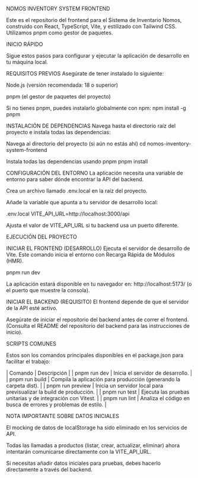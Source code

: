 NOMOS INVENTORY SYSTEM FRONTEND

Este es el repositorio del frontend para el Sistema de Inventario Nomos, construido con React, TypeScript, Vite, y estilizado con Tailwind CSS. Utilizamos pnpm como gestor de paquetes.

INICIO RÁPIDO

Sigue estos pasos para configurar y ejecutar la aplicación de desarrollo en tu máquina local.

REQUISITOS PREVIOS
Asegúrate de tener instalado lo siguiente:

Node.js (versión recomendada: 18 o superior)

pnpm (el gestor de paquetes del proyecto)

Si no tienes pnpm, puedes instalarlo globalmente con npm:
npm install -g pnpm

INSTALACIÓN DE DEPENDENCIAS
Navega hasta el directorio raíz del proyecto e instala todas las dependencias:

Navega al directorio del proyecto (si aún no estás ahí)
cd nomos-inventory-system-frontend

Instala todas las dependencias usando pnpm
pnpm install

CONFIGURACIÓN DEL ENTORNO
La aplicación necesita una variable de entorno para saber dónde encontrar la API del backend.

Crea un archivo llamado .env.local en la raíz del proyecto.

Añade la variable que apunta a tu servidor de desarrollo local:

.env.local
VITE_API_URL=http://localhost:3000/api

Ajusta el valor de VITE_API_URL si tu backend usa un puerto diferente.

EJECUCIÓN DEL PROYECTO

INICIAR EL FRONTEND (DESARROLLO)
Ejecuta el servidor de desarrollo de Vite. Este comando inicia el entorno con Recarga Rápida de Módulos (HMR).

pnpm run dev

La aplicación estará disponible en tu navegador en: http://localhost:5173/ (o el puerto que muestre la consola).

INICIAR EL BACKEND (REQUISITO)
El frontend depende de que el servidor de la API esté activo.

Asegúrate de iniciar el repositorio del backend antes de correr el frontend.
(Consulta el README del repositorio del backend para las instrucciones de inicio).

SCRIPTS COMUNES

Estos son los comandos principales disponibles en el package.json para facilitar el trabajo:

| Comando | Descripción |
| pnpm run dev | Inicia el servidor de desarrollo. |
| pnpm run build | Compila la aplicación para producción (generando la carpeta dist). |
| pnpm run preview | Inicia un servidor local para previsualizar la build de producción. |
| pnpm run test | Ejecuta las pruebas unitarias y de integración con Vitest. |
| pnpm run lint | Analiza el código en busca de errores y problemas de estilo. |

NOTA IMPORTANTE SOBRE DATOS INICIALES

El mocking de datos de localStorage ha sido eliminado en los servicios de API.

Todas las llamadas a productos (listar, crear, actualizar, eliminar) ahora intentarán comunicarse directamente con la VITE_API_URL.

Si necesitas añadir datos iniciales para pruebas, debes hacerlo directamente a través del backend.
